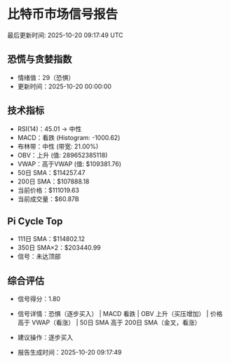 # 比特币市场信号报告

最后更新时间: 2025-10-20 09:17:49 UTC

## 恐慌与贪婪指数
- 情绪值：29（恐惧）
- 更新时间：2025-10-20 00:00:00

## 技术指标
- RSI(14)：45.01 → 中性
- MACD：看跌 (Histogram: -1000.62)
- 布林带：中性 (带宽: 21.00%)
- OBV：上升 (值: 289652385118)
- VWAP：高于VWAP (值: $109381.76)
- 50日 SMA：$114257.47
- 200日 SMA：$107888.18
- 当前价格：$111019.63
- 当前成交量：$60.87B

## Pi Cycle Top
- 111日 SMA：$114802.12
- 350日 SMA×2：$203440.99
- 信号：未达顶部

## 综合评估
- 信号得分：1.80
- 信号详情：恐惧（逐步买入） | MACD 看跌 | OBV 上升（买压增加） | 价格高于 VWAP（看涨） | 50日 SMA 高于 200日 SMA（金叉，看涨）
- 建议操作：逐步买入

- 报告生成时间：2025-10-20 09:17:49